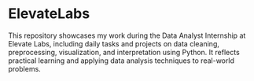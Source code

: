 # ElevateLabs
 This repository showcases my work during the Data Analyst Internship at Elevate Labs, including daily tasks and projects on data cleaning, preprocessing, visualization, and interpretation using Python. It reflects practical learning and applying data analysis techniques to real-world problems.
